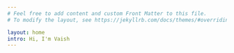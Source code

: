 ```yaml
---
# Feel free to add content and custom Front Matter to this file.
# To modify the layout, see https://jekyllrb.com/docs/themes/#overriding-theme-defaults

layout: home
intro: Hi, I'm Vaish
---
```

